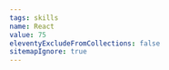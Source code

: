 ```yaml
---
tags: skills
name: React
value: 75
eleventyExcludeFromCollections: false
sitemapIgnore: true
---
```

